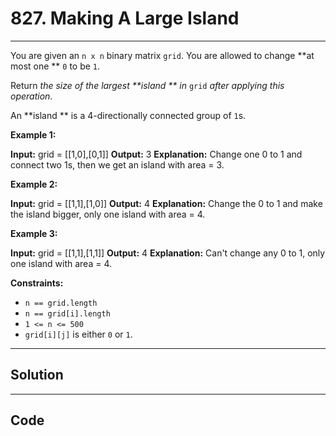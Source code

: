 # 827. Making A Large Island

---

You are given an `n x n` binary matrix `grid`. You are allowed to change **at most one ** `0` to be `1`.

Return _the size of the largest **island ** in_ `grid` _after applying this operation_.

An **island ** is a 4-directionally connected group of `1`s.

 

**Example 1:**


**Input:** grid = [[1,0],[0,1]]
**Output:** 3
**Explanation:** Change one 0 to 1 and connect two 1s, then we get an island with area = 3.


**Example 2:**


**Input:** grid = [[1,1],[1,0]]
**Output:** 4
**Explanation:** Change the 0 to 1 and make the island bigger, only one island with area = 4.

**Example 3:**


**Input:** grid = [[1,1],[1,1]]
**Output:** 4
**Explanation:** Can't change any 0 to 1, only one island with area = 4.


 

**Constraints:**

  * `n == grid.length`
  * `n == grid[i].length`
  * `1 <= n <= 500`
  * `grid[i][j]` is either `0` or `1`.

---

## Solution



---

## Code
```python


```